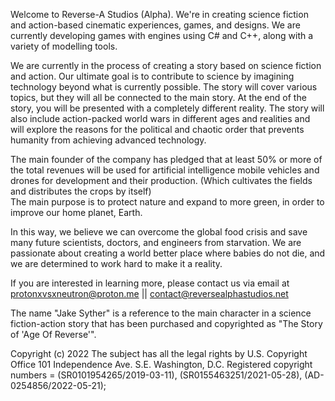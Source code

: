 Welcome to Reverse-A Studios (Alpha). We're in creating science fiction and action-based cinematic experiences, games, and designs. We are currently developing games with engines using C# and C++, along with a variety of modelling tools.

We are currently in the process of creating a story based on science fiction and action. Our ultimate goal is to contribute to science by imagining technology beyond what is currently possible. The story will cover various topics, but they will all be connected to the main story. At the end of the story, you will be presented with a completely different reality. The story will also include action-packed world wars in different ages and realities and will explore the reasons for the political and chaotic order that prevents humanity from achieving advanced technology.

The main founder of the company has pledged that at least 50% or more of the total revenues will be used for artificial intelligence mobile vehicles and drones for development and their production. (Which cultivates the fields and distributes the crops by itself)  
The main purpose is to protect nature and expand to more green, in order to improve our home planet, Earth.

In this way, we believe we can overcome the global food crisis and save many future scientists, doctors, and engineers from starvation. We are passionate about creating a world better place where babies do not die, and we are determined to work hard to make it a reality.

If you are interested in learning more, please contact us via email at protonxvsxneutron@proton.me || contact@reversealphastudios.net


The name "Jake Syther" is a reference to the main character in a science fiction-action story that has been purchased and copyrighted as "The Story of 'Age Of Reverse'".




Copyright (c) 2022
The subject has all the legal rights
by U.S. Copyright Office
101 Independence Ave. S.E.
Washington, D.C.
Registered copyright numbers = (SR0101954265/2019-03-11), (SR0155463251/2021-05-28), (AD-0254856/2022-05-21);
